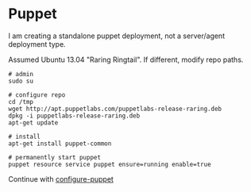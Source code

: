 Puppet
=======

I am creating a standalone puppet deployment, not a server/agent deployment type.

Assumed Ubuntu 13.04 "Raring Ringtail". If different, modify repo paths.

    # admin
    sudo su
    
    # configure repo
    cd /tmp
    wget http://apt.puppetlabs.com/puppetlabs-release-raring.deb
    dpkg -i puppetlabs-release-raring.deb
    apt-get update
    
    # install
    apt-get install puppet-common
    
    # permanently start puppet
    puppet resource service puppet ensure=running enable=true
    
Continue with [configure-puppet](configure-puppet.md)
